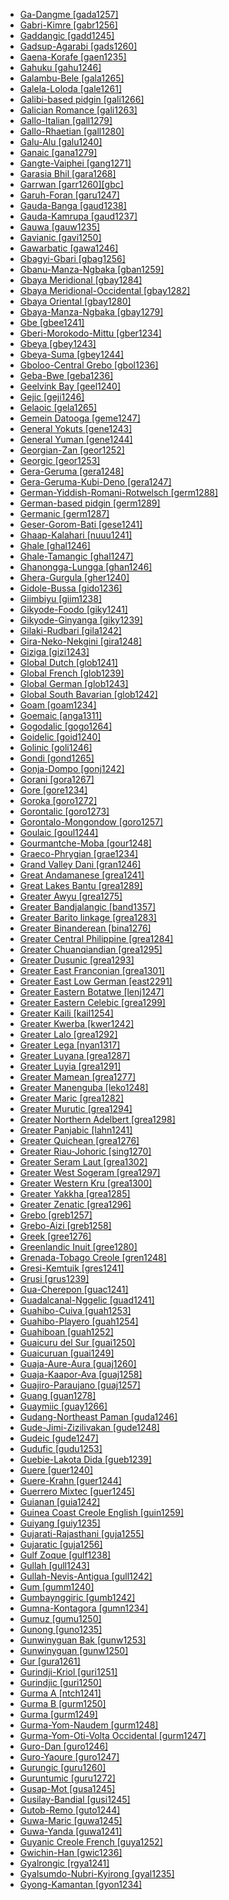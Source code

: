 - [Ga-Dangme [gada1257]](tree/atla1278/volt1241/kwav1236/gada1257/md.ini)
- [Gabri-Kimre [gabr1256]](tree/afro1255/chad1250/east2632/east2640/east2645/east2722/gabr1256/md.ini)
- [Gaddangic [gadd1245]](tree/aust1307/mala1545/nort3238/caga1241/iban1268/gadd1245/md.ini)
- [Gadsup-Agarabi [gads1260]](tree/nucl1709/kain1273/kain1274/gauw1235/gads1260/md.ini)
- [Gaena-Korafe [gaen1235]](tree/nucl1709/bina1276/bina1279/nucl1603/sout2934/coas1297/gaen1235/md.ini)
- [Gahuku [gahu1246]](tree/nucl1709/kain1273/goro1272/nucl1760/gahu1246/md.ini)
- [Galambu-Bele [gala1265]](tree/afro1255/chad1250/west2785/west2714/west2799/west2715/bole1261/nucl1735/gala1265/md.ini)
- [Galela-Loloda [gale1261]](tree/nort2923/nort2924/main1282/gale1261/md.ini)
- [Galibi-based pidgin [gali1266]](tree/pidg1258/gali1266/md.ini)
- [Galician Romance [gali1263]](tree/indo1319/clas1257/ital1284/lati1262/lati1263/impe1234/roma1334/ital1285/west2813/shif1234/sout3183/west2838/gali1263/md.ini)
- [Gallo-Italian [gall1279]](tree/indo1319/clas1257/ital1284/lati1262/lati1263/impe1234/roma1334/ital1285/west2813/shif1234/nort3208/gall1279/md.ini)
- [Gallo-Rhaetian [gall1280]](tree/indo1319/clas1257/ital1284/lati1262/lati1263/impe1234/roma1334/ital1285/west2813/shif1234/nort3208/gall1280/md.ini)
- [Galu-Alu [galu1240]](tree/nucl1708/wape1249/cent2407/wape1250/galu1240/md.ini)
- [Ganaic [gana1279]](tree/pama1250/gana1279/md.ini)
- [Gangte-Vaiphei [gang1271]](tree/sino1245/kuki1245/kuki1246/peri1260/nort3179/siza1239/gang1271/md.ini)
- [Garasia Bhil [gara1268]](tree/indo1319/clas1257/indo1320/indo1321/midd1375/cont1248/midl1245/bhil1254/gara1268/md.ini)
- [Garrwan [garr1260][gbc]](tree/garr1260/md.ini)
- [Garuh-Foran [garu1247]](tree/nucl1709/mada1298/croi1234/mabu1247/hans1243/garu1247/md.ini)
- [Gauda-Banga [gaud1238]](tree/indo1319/clas1257/indo1320/indo1321/midd1375/cont1248/indo1323/oriy1254/gaud1237/gaud1238/md.ini)
- [Gauda-Kamrupa [gaud1237]](tree/indo1319/clas1257/indo1320/indo1321/midd1375/cont1248/indo1323/oriy1254/gaud1237/md.ini)
- [Gauwa [gauw1235]](tree/nucl1709/kain1273/kain1274/gauw1235/md.ini)
- [Gavianic [gavi1250]](tree/tupi1275/mond1266/gavi1250/md.ini)
- [Gawarbatic [gawa1246]](tree/indo1319/clas1257/indo1320/indo1321/gawa1246/md.ini)
- [Gbagyi-Gbari [gbag1256]](tree/atla1278/volt1241/benu1247/ebir1244/nupe1252/gbag1256/md.ini)
- [Gbanu-Manza-Ngbaka [gban1259]](tree/atla1278/volt1241/nort3149/gbay1279/gbay1280/gban1259/md.ini)
- [Gbaya Meridional [gbay1284]](tree/atla1278/volt1241/nort3149/gbay1279/gbay1282/gbay1284/md.ini)
- [Gbaya Meridional-Occidental [gbay1282]](tree/atla1278/volt1241/nort3149/gbay1279/gbay1282/md.ini)
- [Gbaya Oriental [gbay1280]](tree/atla1278/volt1241/nort3149/gbay1279/gbay1280/md.ini)
- [Gbaya-Manza-Ngbaka [gbay1279]](tree/atla1278/volt1241/nort3149/gbay1279/md.ini)
- [Gbe [gbee1241]](tree/atla1278/volt1241/kwav1236/gbee1241/md.ini)
- [Gberi-Morokodo-Mittu [gber1234]](tree/cent2225/sara1341/moro1282/moro1293/gber1234/md.ini)
- [Gbeya [gbey1243]](tree/atla1278/volt1241/nort3149/gbay1279/gbay1282/boko1260/gbey1243/md.ini)
- [Gbeya-Suma [gbey1244]](tree/atla1278/volt1241/nort3149/gbay1279/gbay1282/boko1260/gbey1243/gbey1244/md.ini)
- [Gboloo-Central Grebo [gbol1236]](tree/krua1234/grea1300/west2485/greb1258/greb1257/greb1256/nort3193/barc1236/gbol1236/md.ini)
- [Geba-Bwe [geba1236]](tree/sino1245/kare1337/cent1999/geba1236/md.ini)
- [Geelvink Bay [geel1240]](tree/geel1240/md.ini)
- [Gejic [geji1246]](tree/afro1255/chad1250/west2785/west2790/west2800/sout3162/nort3190/geji1246/md.ini)
- [Gelaoic [gela1265]](tree/taik1256/kada1291/sout3143/west2798/gela1265/md.ini)
- [Gemein Datooga [geme1247]](tree/nilo1247/sout2830/tato1241/geme1247/md.ini)
- [General Yokuts [gene1243]](tree/yoku1255/gene1243/md.ini)
- [General Yuman [gene1244]](tree/coch1271/yuma1250/gene1244/md.ini)
- [Georgian-Zan [geor1252]](tree/kart1248/geor1252/md.ini)
- [Georgic [geor1253]](tree/kart1248/geor1252/geor1253/md.ini)
- [Gera-Geruma [gera1248]](tree/afro1255/chad1250/west2785/west2714/west2799/west2715/bole1261/nucl1735/gera1247/gera1248/md.ini)
- [Gera-Geruma-Kubi-Deno [gera1247]](tree/afro1255/chad1250/west2785/west2714/west2799/west2715/bole1261/nucl1735/gera1247/md.ini)
- [German-Yiddish-Romani-Rotwelsch [germ1288]](tree/mixe1287/germ1288/md.ini)
- [German-based pidgin [germ1289]](tree/pidg1258/germ1289/md.ini)
- [Germanic [germ1287]](tree/indo1319/clas1257/germ1287/md.ini)
- [Geser-Gorom-Bati [gese1241]](tree/aust1307/mala1545/grea1302/band1354/gese1239/gese1241/md.ini)
- [Ghaap-Kalahari [nuuu1241]](tree/tuuu1241/kwii1241/nuuu1241/md.ini)
- [Ghale [ghal1246]](tree/sino1245/bodi1256/kaik1248/ghal1247/ghal1246/md.ini)
- [Ghale-Tamangic [ghal1247]](tree/sino1245/bodi1256/kaik1248/ghal1247/md.ini)
- [Ghanongga-Lungga [ghan1246]](tree/aust1307/mala1545/east2712/ocea1241/west2818/meso1253/newi1242/stge1234/nort3225/newg1239/west2857/simb1260/ghan1246/md.ini)
- [Ghera-Gurgula [gher1240]](tree/indo1319/clas1257/indo1320/indo1321/midd1375/cont1248/midl1245/shau1239/indo1322/west2812/unun9883/gher1240/md.ini)
- [Gidole-Bussa [gido1236]](tree/afro1255/cush1243/east2699/lowl1267/sout3055/main1283/nucl1701/kons1242/gido1236/md.ini)
- [Giimbiyu [giim1238]](tree/giim1238/md.ini)
- [Gikyode-Foodo [giky1241]](tree/atla1278/volt1241/kwav1236/nyoa1234/poto1254/tano1248/guan1278/nort3204/otin1234/moun1254/giky1239/giky1241/md.ini)
- [Gikyode-Ginyanga [giky1239]](tree/atla1278/volt1241/kwav1236/nyoa1234/poto1254/tano1248/guan1278/nort3204/otin1234/moun1254/giky1239/md.ini)
- [Gilaki-Rudbari [gila1242]](tree/indo1319/clas1257/indo1320/iran1269/cent2317/cent2318/nort3177/casp1236/gila1242/md.ini)
- [Gira-Neko-Nekgini [gira1248]](tree/nucl1709/fini1244/fini1245/gusa1245/gira1248/md.ini)
- [Giziga [gizi1243]](tree/afro1255/chad1250/bium1280/nort3156/maro1246/gizi1243/md.ini)
- [Global Dutch [glob1241]](tree/indo1319/clas1257/germ1287/nort3152/west2793/macr1270/midd1347/mode1257/glob1241/md.ini)
- [Global French [glob1239]](tree/indo1319/clas1257/ital1284/lati1262/lati1263/impe1234/roma1334/ital1285/west2813/shif1234/nort3208/gall1280/oila1234/cent2283/macr1273/glob1239/md.ini)
- [Global German [glob1243]](tree/indo1319/clas1257/germ1287/nort3152/west2793/high1289/high1286/midd1349/mode1258/uppe1464/glob1243/md.ini)
- [Global South Bavarian [glob1242]](tree/indo1319/clas1257/germ1287/nort3152/west2793/high1289/high1286/midd1349/mode1258/baye1239/glob1242/md.ini)
- [Goam [goam1234]](tree/lowe1437/ramu1234/goam1234/md.ini)
- [Goemaic [anga1311]](tree/afro1255/chad1250/west2785/west2714/west2799/west2717/anga1311/md.ini)
- [Gogodalic [gogo1264]](tree/suki1244/gogo1264/md.ini)
- [Goidelic [goid1240]](tree/indo1319/clas1257/celt1248/nucl1715/tgbc1234/insu1254/goid1240/md.ini)
- [Golinic [goli1246]](tree/nucl1709/cent2120/simb1258/nucl1617/goli1246/md.ini)
- [Gondi [gond1265]](tree/drav1251/sout3133/sout3139/gond1265/md.ini)
- [Gonja-Dompo [gonj1242]](tree/atla1278/volt1241/kwav1236/nyoa1234/poto1254/tano1248/guan1278/nort3204/gonj1242/md.ini)
- [Gorani [gora1267]](tree/indo1319/clas1257/indo1320/iran1269/cent2317/cent2318/nort3177/tati1243/gora1267/md.ini)
- [Gore [gore1234]](tree/cent2225/sara1341/sbbo1237/nucl1719/sara1349/cent2044/sara1345/gore1234/md.ini)
- [Goroka [goro1272]](tree/nucl1709/kain1273/goro1272/md.ini)
- [Gorontalic [goro1273]](tree/aust1307/mala1545/grea1284/goro1257/goro1273/md.ini)
- [Gorontalo-Mongondow [goro1257]](tree/aust1307/mala1545/grea1284/goro1257/md.ini)
- [Goulaic [goul1244]](tree/atla1278/volt1241/nort3149/buak1234/adam1257/goul1243/goul1244/md.ini)
- [Gourmantche-Moba [gour1248]](tree/atla1278/volt1241/nort3149/gura1261/cent2243/nort2777/bwam1248/otiv1239/nucl1743/gurm1247/gurm1248/gurm1249/gurm1250/gour1248/md.ini)
- [Graeco-Phrygian [grae1234]](tree/indo1319/clas1257/grae1234/md.ini)
- [Grand Valley Dani [gran1246]](tree/nucl1709/dani1287/cent2233/gran1246/md.ini)
- [Great Andamanese [grea1241]](tree/grea1241/md.ini)
- [Great Lakes Bantu [grea1289]](tree/atla1278/volt1241/benu1247/bant1294/sout3152/narr1281/east2731/nort3203/grea1289/md.ini)
- [Greater Awyu [grea1275]](tree/nucl1709/cent2116/awyu1265/grea1275/md.ini)
- [Greater Bandjalangic [band1357]](tree/pama1250/sout3135/news1235/band1357/md.ini)
- [Greater Barito linkage [grea1283]](tree/aust1307/mala1545/basa1291/grea1283/md.ini)
- [Greater Binanderean [bina1276]](tree/nucl1709/bina1276/md.ini)
- [Greater Central Philippine [grea1284]](tree/aust1307/mala1545/grea1284/md.ini)
- [Greater Chuanqiandian [grea1295]](tree/hmon1336/hmon1337/nucl1714/nucl1720/west2803/grea1295/md.ini)
- [Greater Dusunic [grea1293]](tree/aust1307/mala1545/nort3253/saba1285/sout3154/grea1293/md.ini)
- [Greater East Franconian [grea1301]](tree/indo1319/clas1257/germ1287/nort3152/west2793/high1289/high1286/midd1349/mode1258/uppe1464/grea1301/md.ini)
- [Greater East Low German [east2291]](tree/indo1319/clas1257/germ1287/nort3152/west2793/nort3175/alts1234/midd1345/lowg1239/east2291/md.ini)
- [Greater Eastern Botatwe [lenj1247]](tree/atla1278/volt1241/benu1247/bant1294/sout3152/narr1281/east2731/bota1239/lenj1247/md.ini)
- [Greater Eastern Celebic [grea1299]](tree/aust1307/mala1545/cele1242/grea1299/md.ini)
- [Greater Kaili [kail1254]](tree/aust1307/mala1545/cele1242/kail1255/nort2898/kail1254/md.ini)
- [Greater Kwerba [kwer1242]](tree/kwer1242/md.ini)
- [Greater Lalo [grea1292]](tree/sino1245/burm1265/lolo1265/lolo1267/nili1235/liso1234/nucl1734/lisu1252/lalu1234/lalo1240/grea1292/md.ini)
- [Greater Lega [nyan1317]](tree/atla1278/volt1241/benu1247/bant1294/sout3152/narr1281/east2731/nyan1317/md.ini)
- [Greater Luyana [grea1287]](tree/atla1278/volt1241/benu1247/bant1294/sout3152/narr1281/cent2260/grea1287/md.ini)
- [Greater Luyia [grea1291]](tree/atla1278/volt1241/benu1247/bant1294/sout3152/narr1281/east2731/nort3203/grea1289/grea1291/md.ini)
- [Greater Mamean [grea1277]](tree/maya1287/core1254/quic1274/grea1277/md.ini)
- [Greater Manenguba [leko1248]](tree/atla1278/volt1241/benu1247/bant1294/sout3152/narr1281/bant1295/lund1274/leko1248/md.ini)
- [Greater Maric [grea1282]](tree/pama1250/grea1282/md.ini)
- [Greater Murutic [grea1294]](tree/aust1307/mala1545/nort3253/saba1285/sout3154/grea1294/md.ini)
- [Greater Northern Adelbert [grea1298]](tree/nucl1709/mada1298/croi1234/grea1298/md.ini)
- [Greater Panjabic [lahn1241]](tree/indo1319/clas1257/indo1320/indo1321/midd1375/cont1248/indo1324/sind1278/lahn1241/md.ini)
- [Greater Quichean [grea1276]](tree/maya1287/core1254/quic1274/grea1276/md.ini)
- [Greater Riau-Johoric [sing1270]](tree/aust1307/mala1545/mala1536/nort3170/mala1538/nucl1806/sing1270/md.ini)
- [Greater Seram Laut [grea1302]](tree/aust1307/mala1545/grea1302/md.ini)
- [Greater West Sogeram [grea1297]](tree/nucl1709/mada1298/kala1403/sout3148/soge1235/apal1258/grea1297/md.ini)
- [Greater Western Kru [grea1300]](tree/krua1234/grea1300/md.ini)
- [Greater Yakkha [grea1285]](tree/sino1245/hima1249/maha1306/kira1253/east2719/grea1285/md.ini)
- [Greater Zenatic [grea1296]](tree/afro1255/berb1260/grea1296/md.ini)
- [Grebo [greb1257]](tree/krua1234/grea1300/west2485/greb1258/greb1257/md.ini)
- [Grebo-Aizi [greb1258]](tree/krua1234/grea1300/west2485/greb1258/md.ini)
- [Greek [gree1276]](tree/indo1319/clas1257/grae1234/gree1276/md.ini)
- [Greenlandic Inuit [gree1280]](tree/eski1264/eski1265/inui1246/gree1280/md.ini)
- [Grenada-Tobago Creole [gren1248]](tree/indo1319/clas1257/germ1287/nort3152/west2793/nort3175/angl1264/angl1265/late1254/merc1242/macr1271/guin1259/cari1284/east2759/vinc1244/gren1248/md.ini)
- [Gresi-Kemtuik [gres1241]](tree/nimb1257/oute1261/mlap1239/gres1241/md.ini)
- [Grusi [grus1239]](tree/atla1278/volt1241/nort3149/gura1261/cent2243/sout3164/grus1239/md.ini)
- [Gua-Cherepon [guac1241]](tree/atla1278/volt1241/kwav1236/nyoa1234/poto1254/tano1248/guan1278/sout2781/hill1256/guac1241/md.ini)
- [Guadalcanal-Nggelic [guad1241]](tree/aust1307/mala1545/east2712/ocea1241/sout2853/guad1241/md.ini)
- [Guahibo-Cuiva [guah1253]](tree/guah1252/guah1253/md.ini)
- [Guahibo-Playero [guah1254]](tree/guah1252/guah1253/guah1254/md.ini)
- [Guahiboan [guah1252]](tree/guah1252/md.ini)
- [Guaicuru del Sur [guai1250]](tree/guai1249/guai1250/md.ini)
- [Guaicuruan [guai1249]](tree/guai1249/md.ini)
- [Guaja-Aure-Aura [guaj1260]](tree/tupi1275/mawe1252/awet1245/tupi1276/tupi1281/guaj1258/guaj1260/md.ini)
- [Guaja-Kaapor-Ava [guaj1258]](tree/tupi1275/mawe1252/awet1245/tupi1276/tupi1281/guaj1258/md.ini)
- [Guajiro-Paraujano [guaj1257]](tree/araw1281/cari1281/guaj1257/md.ini)
- [Guang [guan1278]](tree/atla1278/volt1241/kwav1236/nyoa1234/poto1254/tano1248/guan1278/md.ini)
- [Guaymiic [guay1266]](tree/chib1249/core1252/isth1243/east2569/guay1266/md.ini)
- [Gudang-Northeast Paman [guda1246]](tree/pama1250/pama1251/nort2758/guda1246/md.ini)
- [Gude-Jimi-Zizilivakan [gude1248]](tree/afro1255/chad1250/bium1280/sout3145/bium1271/gude1247/gude1248/md.ini)
- [Gudeic [gude1247]](tree/afro1255/chad1250/bium1280/sout3145/bium1271/gude1247/md.ini)
- [Gudufic [gudu1253]](tree/afro1255/chad1250/bium1280/nort3156/marg1267/mand1472/dghw1240/gudu1253/md.ini)
- [Guebie-Lakota Dida [gueb1239]](tree/krua1234/east2415/dida1244/dida1245/gueb1239/md.ini)
- [Guere [guer1240]](tree/krua1234/grea1300/west2485/weeb1234/weea1234/guer1244/guer1240/md.ini)
- [Guere-Krahn [guer1244]](tree/krua1234/grea1300/west2485/weeb1234/weea1234/guer1244/md.ini)
- [Guerrero Mixtec [guer1245]](tree/otom1299/east2557/amuz1253/mixt1422/mixt1423/mixt1427/guer1245/md.ini)
- [Guianan [guia1242]](tree/cari1283/guia1242/md.ini)
- [Guinea Coast Creole English [guin1259]](tree/indo1319/clas1257/germ1287/nort3152/west2793/nort3175/angl1264/angl1265/late1254/merc1242/macr1271/guin1259/md.ini)
- [Guiyang [guiy1235]](tree/hmon1336/hmon1337/nucl1714/nucl1720/west2803/grea1295/guiy1235/md.ini)
- [Gujarati-Rajasthani [guja1255]](tree/indo1319/clas1257/indo1320/indo1321/midd1375/cont1248/midl1245/apab1234/guja1255/md.ini)
- [Gujaratic [guja1256]](tree/indo1319/clas1257/indo1320/indo1321/midd1375/cont1248/midl1245/apab1234/guja1255/guja1256/md.ini)
- [Gulf Zoque [gulf1238]](tree/mixe1284/zoqu1261/gulf1238/md.ini)
- [Gullah [gull1243]](tree/indo1319/clas1257/germ1287/nort3152/west2793/nort3175/angl1264/angl1265/late1254/merc1242/macr1271/guin1259/cari1284/east2759/gull1242/gull1243/md.ini)
- [Gullah-Nevis-Antigua [gull1242]](tree/indo1319/clas1257/germ1287/nort3152/west2793/nort3175/angl1264/angl1265/late1254/merc1242/macr1271/guin1259/cari1284/east2759/gull1242/md.ini)
- [Gum [gumm1240]](tree/nucl1709/mada1298/croi1234/mabu1247/gumm1240/md.ini)
- [Gumbaynggiric [gumb1242]](tree/pama1250/sout3135/nort3154/gumb1242/md.ini)
- [Gumna-Kontagora [gumn1234]](tree/atla1278/volt1241/benu1247/kain1275/cent2242/basa1288/basa1279/kont1247/gumn1234/md.ini)
- [Gumuz [gumu1250]](tree/gumu1250/md.ini)
- [Gunong [guno1235]](tree/sino1245/nung1293/guno1235/md.ini)
- [Gunwinyguan Bak [gunw1253]](tree/gunw1250/gunw1253/md.ini)
- [Gunwinyguan [gunw1250]](tree/gunw1250/md.ini)
- [Gur [gura1261]](tree/atla1278/volt1241/nort3149/gura1261/md.ini)
- [Gurindji-Kriol [guri1251]](tree/mixe1287/guri1251/md.ini)
- [Gurindjic [guri1250]](tree/pama1250/dese1234/ngum1251/ngum1256/guri1250/md.ini)
- [Gurma A [ntch1241]](tree/atla1278/volt1241/nort3149/gura1261/cent2243/nort2777/bwam1248/otiv1239/nucl1743/gurm1247/gurm1248/gurm1249/ntch1241/md.ini)
- [Gurma B [gurm1250]](tree/atla1278/volt1241/nort3149/gura1261/cent2243/nort2777/bwam1248/otiv1239/nucl1743/gurm1247/gurm1248/gurm1249/gurm1250/md.ini)
- [Gurma [gurm1249]](tree/atla1278/volt1241/nort3149/gura1261/cent2243/nort2777/bwam1248/otiv1239/nucl1743/gurm1247/gurm1248/gurm1249/md.ini)
- [Gurma-Yom-Naudem [gurm1248]](tree/atla1278/volt1241/nort3149/gura1261/cent2243/nort2777/bwam1248/otiv1239/nucl1743/gurm1247/gurm1248/md.ini)
- [Gurma-Yom-Oti-Volta Occidental [gurm1247]](tree/atla1278/volt1241/nort3149/gura1261/cent2243/nort2777/bwam1248/otiv1239/nucl1743/gurm1247/md.ini)
- [Guro-Dan [guro1246]](tree/mand1469/east2697/sout3140/guro1245/guro1246/md.ini)
- [Guro-Yaoure [guro1247]](tree/mand1469/east2697/sout3140/guro1245/guro1246/guro1247/md.ini)
- [Gurungic [guru1260]](tree/sino1245/bodi1256/kaik1248/ghal1247/tama1367/guru1260/md.ini)
- [Guruntumic [guru1272]](tree/afro1255/chad1250/west2785/west2790/west2800/sout3161/guru1272/md.ini)
- [Gusap-Mot [gusa1245]](tree/nucl1709/fini1244/fini1245/gusa1245/md.ini)
- [Gusilay-Bandial [gusi1245]](tree/atla1278/nort3146/cent2230/bakk1238/jool1234/jola1264/gusi1245/md.ini)
- [Gutob-Remo [guto1244]](tree/aust1305/mund1335/guto1244/md.ini)
- [Guwa-Maric [guwa1245]](tree/pama1250/grea1282/guwa1245/md.ini)
- [Guwa-Yanda [guwa1241]](tree/pama1250/grea1282/guwa1245/guwa1241/md.ini)
- [Guyanic Creole French [guya1252]](tree/indo1319/clas1257/ital1284/lati1262/lati1263/impe1234/roma1334/ital1285/west2813/shif1234/nort3208/gall1280/oila1234/cent2283/macr1273/circ1240/guya1252/md.ini)
- [Gwichin-Han [gwic1236]](tree/atha1245/atha1246/atha1247/cent2371/gwic1236/md.ini)
- [Gyalrongic [rgya1241]](tree/sino1245/burm1265/naqi1236/qian1263/rgya1241/md.ini)
- [Gyalsumdo-Nubri-Kyirong [gyal1235]](tree/sino1245/bodi1256/bodi1257/oldm1245/tibe1276/late1253/cent2346/sout3216/kyir1235/gyal1235/md.ini)
- [Gyong-Kamantan [gyon1234]](tree/atla1278/volt1241/benu1247/benu1248/west2801/nort3184/gyon1234/md.ini)
